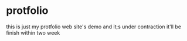 # protfolio
this is just my protfolio web site's demo  and it;s under contraction it'll be finish within two week
